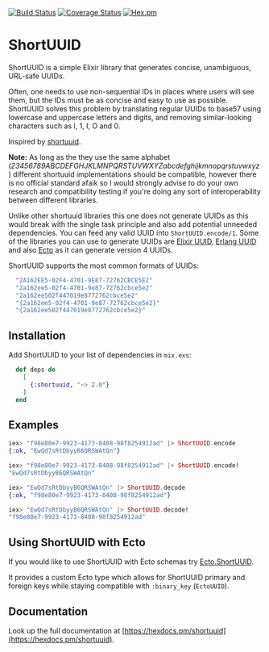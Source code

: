 [![Build Status](https://travis-ci.com/gpedic/ex_shortuuid.svg?branch=master)](https://travis-ci.com/gpedic/ex_shortuuid)
[![Coverage Status](https://coveralls.io/repos/github/gpedic/ex_shortuuid/badge.svg)](https://coveralls.io/github/gpedic/ex_shortuuid)
[![Hex.pm](https://img.shields.io/hexpm/v/shortuuid.svg)](https://hex.pm/packages/shortuuid)

# ShortUUID

ShortUUID is a simple Elixir library that generates concise, unambiguous, URL-safe UUIDs.

Often, one needs to use non-sequential IDs in places where users will see them, but the IDs must be as concise and easy to use as possible. ShortUUID solves this problem by translating regular UUIDs to base57 using lowercase and uppercase letters and digits, and removing similar-looking characters such as l, 1, I, O and 0.

Inspired by [shortuuid](https://github.com/skorokithakis/shortuuid).

**Note:** As long as the they use the same alphabet (_23456789ABCDEFGHJKLMNPQRSTUVWXYZabcdefghijkmnopqrstuvwxyz_) different shortuuid implementations should be compatible, however there is no official standard afaik so I would strongly advise to do your own research and compatibility testing if you're doing any sort of interoperability between different libraries.

Unlike other shortuuid libraries this one does not generate UUIDs as this would break with the single task principle and also add potential unneeded dependencies. You can feed any valid UUID into `ShortUUID.encode/1`. Some of the libraries you can use to generate UUIDs are
[Elixir UUID](https://github.com/zyro/elixir-uuid), [Erlang UUID](https://github.com/okeuday/uuid) and also [Ecto](https://hexdocs.pm/ecto/Ecto.UUID.html) as it can generate version 4 UUIDs.

ShortUUID supports the most common formats of UUIDs:
```elixir
  "2A162EE5-02F4-4701-9E87-72762CBCE5E2"
  "2a162ee5-02f4-4701-9e87-72762cbce5e2"
  "2a162ee502f447019e8772762cbce5e2"
  "{2a162ee5-02f4-4701-9e87-72762cbce5e2}"
  "{2a162ee502f447019e8772762cbce5e2}"
```

## Installation

Add ShortUUID to your list of dependencies in `mix.exs`:

```elixir
  def deps do
    [
      {:shortuuid, "~> 2.0"}
    ]
  end
```

## Examples

```elixir
iex> "f98e80e7-9923-4173-8408-98f8254912ad" |> ShortUUID.encode
{:ok, "EwQd7sRtDbyyB6QRSWAtQn"}

iex> "f98e80e7-9923-4173-8408-98f8254912ad" |> ShortUUID.encode!
"EwQd7sRtDbyyB6QRSWAtQn"

iex> "EwQd7sRtDbyyB6QRSWAtQn" |> ShortUUID.decode
{:ok, "f98e80e7-9923-4173-8408-98f8254912ad"}

iex> "EwQd7sRtDbyyB6QRSWAtQn" |> ShortUUID.decode!
"f98e80e7-9923-4173-8408-98f8254912ad"
```

## Using ShortUUID with Ecto

If you would like to use ShortUUID with Ecto schemas try [Ecto.ShortUUID](https://github.com/gpedic/ecto_shortuuid).

It provides a custom Ecto type which allows for ShortUUID primary and foreign keys while staying compatible with `:binary_key` (`EctoUUID`).

## Documentation

Look up the full documentation at [https://hexdocs.pm/shortuuid](https://hexdocs.pm/shortuuid).

